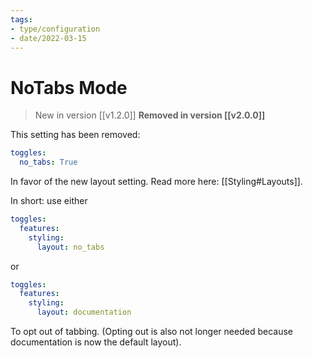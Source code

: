 ```yaml
---
tags:
- type/configuration
- date/2022-03-15
---
```


# NoTabs Mode
> New in version [[v1.2.0]]
> **Removed in version [[v2.0.0]]**

This setting has been removed:
``` yaml
toggles:
  no_tabs: True
```

In favor of the new layout setting. Read more here: [[Styling#Layouts]].

In short: use either
``` yaml
toggles:
  features:
    styling: 
      layout: no_tabs
```

or 

``` yaml
toggles:
  features:
    styling: 
      layout: documentation
```

To opt out of tabbing. (Opting out is also not longer needed because documentation is now the default layout).